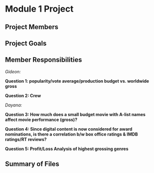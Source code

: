 # Module 1 Project
## Project Members

## Project Goals

## Member Responsibilities

*Gideon:*

**Question 1: popularity/vote average/production budget vs. worldwide gross** 

**Question 2: Crew**

*Dayana:* 

**Question 3: How much does a small budget movie with A-list names affect movie performance (gross)?**

**Question 4: Since digital content is now considered for award nominations, is there a correlation b/w box office ratings & IMDB ratings/RT reviews?** 

**Question 5: Profit/Loss Analysis of highest grossing genres**

## Summary of Files

 
